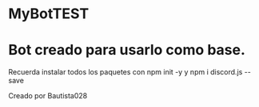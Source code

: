 # MyBotTEST
# Bot creado para usarlo como base.
Recuerda instalar todos los paquetes con npm init -y y npm i discord.js --save

Creado por Bautista028

